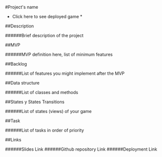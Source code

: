 #Project's name

* Click here to see deployed game *

##Description

######Brief description of the project

##MVP

######MVP definition here, list of minimum features

##Backlog

######List of features you might implement after the MVP

##Data structure

######List of classes and methods

##States y States Transitions

######List of states (views) of your game

##Task

######List of tasks in order of priority

##Links

######Slides Link
######Github repository Link
######Deployment Link